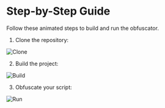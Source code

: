 # Step-by-Step Guide

Follow these animated steps to build and run the obfuscator.

1. Clone the repository:

![Clone](https://media.giphy.com/media/3o7btPCcdNniyf0ArS/giphy.gif)

2. Build the project:

![Build](https://media.giphy.com/media/l0MYt5jPR6QX5pnqM/giphy.gif)

3. Obfuscate your script:

![Run](https://media.giphy.com/media/l0MYB8Ory7HqefoGQ/giphy.gif)
